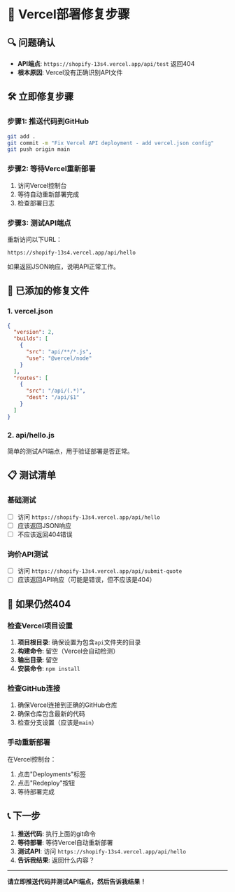 # 🚨 Vercel部署修复步骤

## 🔍 问题确认
- **API端点**: `https://shopify-13s4.vercel.app/api/test` 返回404
- **根本原因**: Vercel没有正确识别API文件

## 🛠️ 立即修复步骤

### 步骤1: 推送代码到GitHub
```bash
git add .
git commit -m "Fix Vercel API deployment - add vercel.json config"
git push origin main
```

### 步骤2: 等待Vercel重新部署
1. 访问Vercel控制台
2. 等待自动重新部署完成
3. 检查部署日志

### 步骤3: 测试API端点
重新访问以下URL：
```
https://shopify-13s4.vercel.app/api/hello
```

如果返回JSON响应，说明API正常工作。

## 🔧 已添加的修复文件

### 1. vercel.json
```json
{
  "version": 2,
  "builds": [
    {
      "src": "api/**/*.js",
      "use": "@vercel/node"
    }
  ],
  "routes": [
    {
      "src": "/api/(.*)",
      "dest": "/api/$1"
    }
  ]
}
```

### 2. api/hello.js
简单的测试API端点，用于验证部署是否正常。

## 📋 测试清单

### 基础测试
- [ ] 访问 `https://shopify-13s4.vercel.app/api/hello`
- [ ] 应该返回JSON响应
- [ ] 不应该返回404错误

### 询价API测试
- [ ] 访问 `https://shopify-13s4.vercel.app/api/submit-quote`
- [ ] 应该返回API响应（可能是错误，但不应该是404）

## 🚨 如果仍然404

### 检查Vercel项目设置
1. **项目根目录**: 确保设置为包含`api`文件夹的目录
2. **构建命令**: 留空（Vercel会自动检测）
3. **输出目录**: 留空
4. **安装命令**: `npm install`

### 检查GitHub连接
1. 确保Vercel连接到正确的GitHub仓库
2. 确保仓库包含最新的代码
3. 检查分支设置（应该是`main`）

### 手动重新部署
在Vercel控制台：
1. 点击"Deployments"标签
2. 点击"Redeploy"按钮
3. 等待部署完成

## 📞 下一步

1. **推送代码**: 执行上面的git命令
2. **等待部署**: 等待Vercel自动重新部署
3. **测试API**: 访问 `https://shopify-13s4.vercel.app/api/hello`
4. **告诉我结果**: 返回什么内容？

---

**请立即推送代码并测试API端点，然后告诉我结果！**
